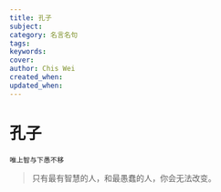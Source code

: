 ```yaml
---
title: 孔子
subject: 
category: 名言名句
tags: 
keywords: 
cover: 
author: Chis Wei
created_when: 
updated_when: 
---
```


# 孔子

```
唯上智与下愚不移
```

> 只有最有智慧的人，和最愚蠢的人，你会无法改变。